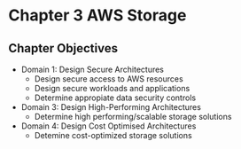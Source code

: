# Chapter 3 AWS Storage

## Chapter Objectives
* Domain 1: Design Secure Architectures
   - Design secure access to AWS resources
   - Design secure workloads and applications
   - Determine appropiate data security controls
* Domain 3: Design High-Performing Architectures
   - Determine high performing/scalable storage solutions
* Domain 4: Design Cost Optimised Architectures
   - Detemine cost-optimized storage solutions

